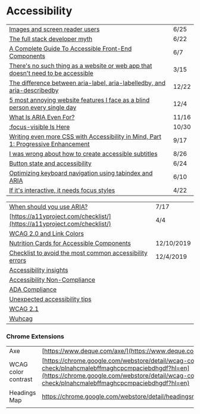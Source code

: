 # Accessibility

|  |  |
| :--- | :--- |
| [Images and screen reader users](https://gomakethings.com/images-and-screen-reader-users/) | 6/25 |
| [The full stack developer myth](https://gomakethings.com/the-full-stack-developer-myth/) | 6/22 |
| [A Complete Guide To Accessible Front-End Components](https://www.smashingmagazine.com/2021/03/complete-guide-accessible-front-end-components/) | 6/7 |
| [There's no such thing as a website or web app that doesn't need to be accessible](https://gomakethings.com/theres-no-such-thing-as-a-website-or-web-app-that-doesnt-need-to-be-accessible/) | 3/15 |
| [The difference between aria-label, aria-labelledby, and aria-describedby](https://benmyers.dev/blog/aria-labels-and-descriptions/) | 12/22 |
| [5 most annoying website features I face as a blind person every single day](https://bighack.org/5-most-annoying-website-features-i-face-as-a-blind-screen-reader-user-accessibility/) | 12/4 |
| [What Is ARIA Even For?](https://briefs.video/#pilot) | 11/16 |
| [:focus-visible Is Here](https://css-tricks.com/focusing-on-focus-styles/) | 10/30 |
| [Writing even more CSS with Accessibility in Mind, Part 1: Progressive Enhancement](https://www.matuzo.at/blog/writing-even-more-css-with-accessibility-in-mind-progressive-enhancement/?utm_source=CSS-Weekly&utm_campaign=Issue-427&utm_medium=email) | 9/17 |
| [I was wrong about how to create accessible subtitles](https://gomakethings.com/i-was-wrong-about-how-to-create-accessible-subtitles/?mc_cid=86c1841e90&mc_eid=[UNIQID]) | 8/26 |
| [Button state and accessibility](https://gomakethings.com/button-state-and-accessibility/?mc_cid=71656d75a6&mc_eid=[UNIQID]) | 6/24 |
| [Optimizing keyboard navigation using tabindex and ARIA](https://www.sarasoueidan.com/blog/keyboard-friendlier-article-listings/?utm_source=CSS-Weekly&utm_campaign=Issue-414&utm_medium=email) | 6/10 |
| [If it's interactive, it needs focus styles](https://gomakethings.com/if-its-interactive-it-needs-focus-styles/?mc_cid=e46f4c8f02&mc_eid=[UNIQID]) | 4/22 |

|  |  |
| :--- | :--- |
| [When should you use ARIA?](https://gomakethings.com/when-should-you-use-aria/?mc_cid=fba48fd3af&mc_eid=[UNIQID]) | 7/17 |
| [https://a11yproject.com/checklist/](https://a11yproject.com/checklist/) | 4/4 |
| [WCAG 2.0 and Link Colors](https://webaim.org/blog/wcag-2-0-and-link-colors/) |  |
| [Nutrition Cards for Accessible Components](https://davatron5000.github.io/a11y-nutrition-cards) | 12/10/2019 |
| [Checklist to avoid the most common accessibility errors](https://www.brucelawson.co.uk/2019/checklist-to-avoid-the-most-common-accessibility-errors/) | 12/4/2019 |
| [Accessibility insights](https://accessibilityinsights.io/) |  |
| [Accessibility Non-Compliance](https://www.telerik.com/blogs/so-youre-being-sued-for-accessibility-non-compliance) |  |
| [ADA Compliance](https://www.interactiveaccessibility.com/services/ada-compliance) |  |
| [Unexpected accessibility tips](https://www.cjcid.com/articles/unexpected-a11y-tips/) |  |
| [WCAG 2.1](https://www.w3.org/TR/WCAG21/) |  |
| [Wuhcag](https://www.wuhcag.com/wcag-checklist/) |  |

### Chrome Extensions

|  |  |
| :--- | :--- |
| Axe | [https://www.deque.com/axe/](https://www.deque.com/axe/) |
| WCAG color contrast | [https://chrome.google.com/webstore/detail/wcag-color-contrast-check/plnahcmalebffmaghcpcmpaciebdhgdf?hl=en](https://chrome.google.com/webstore/detail/wcag-color-contrast-check/plnahcmalebffmaghcpcmpaciebdhgdf?hl=en) |
| Headings Map | https://chrome.google.com/webstore/detail/headingsmap/flbjommegcjonpdmenkdiocclhjacmbi |
|  |  |

